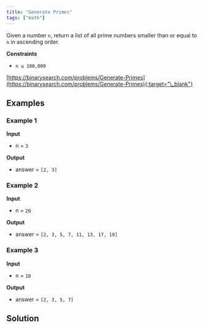 ```yaml
---
title: "Generate Primes"
tags: ["math"]
---
```


Given a number `n`, return a list of all prime numbers smaller than or equal to `n` in ascending order.

**Constraints**

- `n ≤ 100,000`

[https://binarysearch.com/problems/Generate-Primes](https://binarysearch.com/problems/Generate-Primes){:target="\_blank"}

## Examples

### Example 1

**Input**

- n = `3`

**Output**

- answer = `[2, 3]`

### Example 2

**Input**

- n = `20`

**Output**

- answer = `[2, 3, 5, 7, 11, 13, 17, 19]`

### Example 3

**Input**

- n = `10`

**Output**

- answer = `[2, 3, 5, 7]`

## Solution

<script src="https://gist.github.com/yaeba/16da7be5123724fcf6eccc25581cef5a.js?file=Generate-Primes.py"></script>

